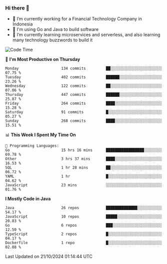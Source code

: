 ### Hi there 👋

<!--
**mazzama/mazzama** is a ✨ _special_ ✨ repository because its `README.md` (this file) appears on your GitHub profile.

Here are some ideas to get you started:

- 🔭 I’m currently working on ...
- 🌱 I’m currently learning ...
- 👯 I’m looking to collaborate on ...
- 🤔 I’m looking for help with ...
- 💬 Ask me about ...
- 📫 How to reach me: ...
- 😄 Pronouns: ...
- ⚡ Fun fact: ...
-->

- 🔭 I’m currently working for a Financial Technology Company in Indonesia
- :gun: I'm using Go and Java to build software
- 🌱 I’m currently learning microservices and serverless, and also learning many technology buzzwords to build it

<!--START_SECTION:waka-->
![Code Time](http://img.shields.io/badge/Code%20Time-3%2C596%20hrs%2011%20mins-blue)

📅 **I'm Most Productive on Thursday** 

```text
Monday                   134 commits         ██░░░░░░░░░░░░░░░░░░░░░░░   07.75 % 
Tuesday                  402 commits         ██████░░░░░░░░░░░░░░░░░░░   23.26 % 
Wednesday                122 commits         ██░░░░░░░░░░░░░░░░░░░░░░░   07.06 % 
Thursday                 447 commits         ██████░░░░░░░░░░░░░░░░░░░   25.87 % 
Friday                   264 commits         ████░░░░░░░░░░░░░░░░░░░░░   15.28 % 
Saturday                 91 commits          █░░░░░░░░░░░░░░░░░░░░░░░░   05.27 % 
Sunday                   268 commits         ████░░░░░░░░░░░░░░░░░░░░░   15.51 % 
```


📊 **This Week I Spent My Time On** 

```text
💬 Programming Languages: 
Go                       15 hrs 16 mins      █████████████████░░░░░░░░   69.78 % 
Other                    3 hrs 37 mins       ████░░░░░░░░░░░░░░░░░░░░░   16.53 % 
SQL                      1 hr 28 mins        ██░░░░░░░░░░░░░░░░░░░░░░░   06.72 % 
YAML                     1 hr                █░░░░░░░░░░░░░░░░░░░░░░░░   04.62 % 
JavaScript               23 mins             ░░░░░░░░░░░░░░░░░░░░░░░░░   01.76 % 
```

**I Mostly Code in Java** 

```text
Java                     26 repos            ██████████████░░░░░░░░░░░   54.17 % 
JavaScript               10 repos            █████░░░░░░░░░░░░░░░░░░░░   20.83 % 
Go                       6 repos             ███░░░░░░░░░░░░░░░░░░░░░░   12.50 % 
TypeScript               2 repos             █░░░░░░░░░░░░░░░░░░░░░░░░   04.17 % 
Dockerfile               1 repo              █░░░░░░░░░░░░░░░░░░░░░░░░   02.08 % 
```




 Last Updated on 21/10/2024 01:14:44 UTC
<!--END_SECTION:waka-->
